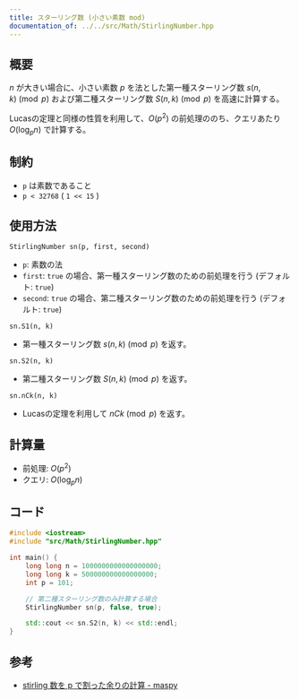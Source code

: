 ```yaml
---
title: スターリング数 (小さい素数 mod)
documentation_of: ../../src/Math/StirlingNumber.hpp
---
```


## 概要
$n$ が大きい場合に、小さい素数 $p$ を法とした第一種スターリング数 $s(n, k) \pmod p$ および第二種スターリング数 $S(n, k) \pmod p$ を高速に計算する。

Lucasの定理と同様の性質を利用して、$O(p^2)$ の前処理ののち、クエリあたり $O(\log_p n)$ で計算する。

## 制約
- `p` は素数であること
- `p < 32768` ( `1 << 15` )

## 使用方法
`StirlingNumber sn(p, first, second)`
- `p`: 素数の法
- `first`: `true` の場合、第一種スターリング数のための前処理を行う (デフォルト: `true`)
- `second`: `true` の場合、第二種スターリング数のための前処理を行う (デフォルト: `true`)

`sn.S1(n, k)`
- 第一種スターリング数 $s(n, k) \pmod p$ を返す。

`sn.S2(n, k)`
- 第二種スターリング数 $S(n, k) \pmod p$ を返す。

`sn.nCk(n, k)`
- Lucasの定理を利用して $nCk \pmod p$ を返す。

## 計算量
- 前処理: $O(p^2)$
- クエリ: $O(\log_p n)$

## コード
```cpp
#include <iostream>
#include "src/Math/StirlingNumber.hpp"

int main() {
    long long n = 1000000000000000000;
    long long k = 500000000000000000;
    int p = 101;

    // 第二種スターリング数のみ計算する場合
    StirlingNumber sn(p, false, true);

    std::cout << sn.S2(n, k) << std::endl;
}
```

## 参考
- [stirling 数を p で割った余りの計算 - maspy](https://maspypy.com/stirling-%e6%95%b0%e3%82%92-p-%e3%81%a7%e5%89%b2%e3%81%a3%e3%81%9f%e4%bd%99%e3%82%8a%e3%81%ae%e8%a8%88%e7%ae%97)
